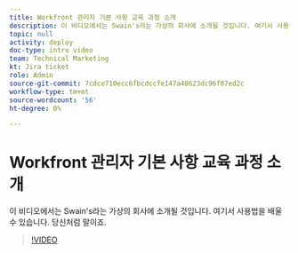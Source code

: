 ```yaml
---
title: Workfront 관리자 기본 사항 교육 과정 소개
description: 이 비디오에서는 Swain's라는 가상의 회사에 소개될 것입니다. 여기서 사용법을 배울 수 있습니다. 당신처럼 말이죠.
topic: null
activity: deploy
doc-type: intro video
team: Technical Marketing
kt: Jira ticket
role: Admin
source-git-commit: 7cdce710ecc6fbcdccfe147a40623dc96f07ed2c
workflow-type: tm+mt
source-wordcount: '56'
ht-degree: 0%

---
```


# Workfront 관리자 기본 사항 교육 과정 소개

이 비디오에서는 Swain&#39;s라는 가상의 회사에 소개될 것입니다. 여기서 사용법을 배울 수 있습니다. 당신처럼 말이죠.

>[!VIDEO](https://video.tv.adobe.com/v/335064/?quality=12)
